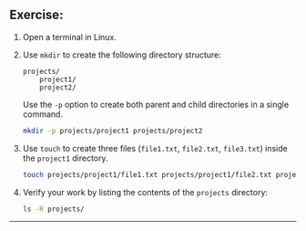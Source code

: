 ## Exercise:
1. Open a terminal in Linux.
2. Use `mkdir` to create the following directory structure:
   ```
   projects/
       project1/
       project2/
   ```
   Use the `-p` option to create both parent and child directories in a single command.
   ```bash
   mkdir -p projects/project1 projects/project2
   ```

3. Use `touch` to create three files (`file1.txt`, `file2.txt`, `file3.txt`) inside the `project1` directory.
   ```bash
   touch projects/project1/file1.txt projects/project1/file2.txt projects/project1/file3.txt
   ```

4. Verify your work by listing the contents of the `projects` directory:
   ```bash
   ls -R projects/
   ```

---
